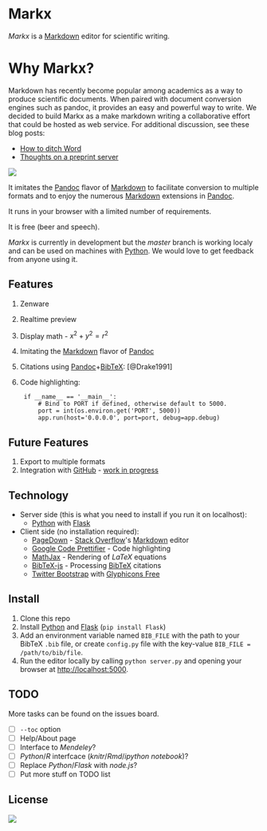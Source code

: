 # Markx

*Markx* is a [Markdown] editor for scientific writing.

# Why Markx?
Markdown has recently become popular among academics as a way to produce scientific documents. When paired with document conversion engines such as pandoc, it provides an easy and powerful way to write.  We decided to build Markx as a make markdown writing a collaborative effort that could be hosted as web service. For additional discussion, see these blog posts:

* [How to ditch Word](http://inundata.org/2012/12/04/how-to-ditch-word/)  
* [Thoughts on a preprint server](http://inundata.org/2012/12/06/pre-print-servers/)


![](https://raw.github.com/yoavram/markx/master/screenshot.png)

It imitates the [Pandoc] flavor of [Markdown] to facilitate conversion to multiple formats and 
to enjoy the numerous [Markdown] extensions in [Pandoc].

It runs in your browser with a limited number of requirements.

It is free (beer and speech).

*Markx* is currently in development but the *master* branch is working localy and can be used on machines with [Python].
We would love to get feedback from anyone using it.

## Features

1. Zenware
1. Realtime preview
1. Display math - $x^2+y^2=r^2$
1. Imitating the [Markdown] flavor of [Pandoc]
1. Citations using [Pandoc]+[BibTeX]: [@Drake1991]
1. Code highlighting:
		
		if __name__ == '__main__':
		    # Bind to PORT if defined, otherwise default to 5000.
		    port = int(os.environ.get('PORT', 5000))
		    app.run(host='0.0.0.0', port=port, debug=app.debug)

## Future Features

1. Export to multiple formats
2. Integration with [GitHub] - [work in progress](https://github.com/yoavram/markx/tree/github)

## Technology
  * Server side (this is what you need to install if you run it on localhost):
    * [Python] with [Flask]
  * Client side (no installation required):
    * [PageDown] - [Stack Overflow]'s [Markdown] editor
    * [Google Code Prettifier] - Code highlighting
    * [MathJax] - Rendering of $LaTeX$ equations
    * [BibTeX-js] - Processing [BibTeX] citations
    * [Twitter Bootstrap] with [Glyphicons Free]


## Install

1. Clone this repo
2. Install [Python] and [Flask] (`pip install Flask`)
3. Add an environment variable named `BIB_FILE` with the path to your BibTeX `.bib` file, or create `config.py` file with the key-value `BIB_FILE = /path/to/bib/file`.
4. Run the editor locally by calling `python server.py` and opening your browser at <http://localhost:5000>.

## TODO  

More tasks can be found on the issues board.

- [ ] `--toc` option
- [ ] Help/About page
- [ ] Interface to *Mendeley*?
- [ ] *Python*/*R* interfcace (*knitr*/*Rmd*/*ipython notebook*)?
- [ ] Replace *Python*/*Flask* with *node.js*?
- [ ] Put more stuff on TODO list

## License

![](http://i.creativecommons.org/l/by-nc-sa/3.0/80x15.png)

[Markdown]: http://daringfireball.net/projects/markdown/
[Pandoc]: http://johnmacfarlane.net/pandoc
[Python]: http://python.org/
[Flask]: http://flask.pocoo.org/
[Twitter Bootstrap]: http://blog.getbootstrap.com/
[Google Code Prettifier]: http://code.google.com/p/google-code-prettify/
[Glyphicons Free]: http://glyphicons.com/
[MathJax]: http://mathjax.org/
[PageDown]: http://code.google.com/p/pagedown/
[BibTeX-js]: http://bibtex-js.googlecode.com/
[Stack Overflow]: http://stackoverflow.com/
[git]: http://git-scm.com/
[BibTeX]: http://www.bibtex.org/
[GitHub]: https://github.com/
